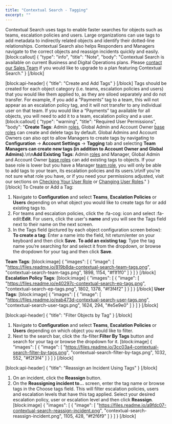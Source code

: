 ```yaml
---
title: "Contextual Search - Tagging"
excerpt: ""
---
```

Contextual Search uses tags to enable faster searches for objects such as teams, escalation policies and users. Large organizations can use tags to add metadata to indirectly related objects and identify their dotted-line relationships. Contextual Search also helps Responders and Managers navigate to the correct objects and reassign incidents quickly and easily. 
[block:callout]
{
  "type": "info",
  "title": "Note",
  "body": "Contextual Search is available on current Business and Digital Operations plans. Please [contact our Sales Team](https://www.pagerduty.com/contact-sales/) if you would like to upgrade to a plan featuring Contextual Search."
}
[/block]

[block:api-header]
{
  "title": "Create and Add Tags"
}
[/block]
Tags should be created for each object category (i.e. teams, escalation policies and users) that you would like them applied to, as they are siloed separately and do not transfer. For example, if you add a “Payments” tag to a team, this will not appear as an escalation policy tag, and it will not transfer to any individual user on that team. If you would like a “Payments” tag available for all objects, you will need to add it to a team, escalation policy and a user.
[block:callout]
{
  "type": "warning",
  "title": "Required User Permissions",
  "body": "**Create Tags**: Admin [roles](https://support.pagerduty.com/docs/user-roles), Global Admin and Account Owner [base roles](https://support.pagerduty.com/docs/advanced-permissions#section-base-roles) can create and delete tags by default. Global Admins and Account Owners can also opt to allow Managers to create tags by navigating to **Configuration** → **Account Settings** → **Tagging** tab and selecting **Team Managers can create new tags (in addition to Account Owner and Global Admins)**.\n\n**Add Existing Tags**: Admin [roles](https://support.pagerduty.com/docs/user-roles) and Manager, Global Admin and Account Owner [base roles](https://support.pagerduty.com/docs/advanced-permissions#section-base-roles) can add existing tags to objects. If your base role is lower but you have a Manager [team role](https://support.pagerduty.com/docs/advanced-permissions#section-team-roles), you will only be able to add tags to your team, its escalation policies and its users.\n\nIf you're not sure what role you have, or if you need your permissions adjusted, visit our sections on [Checking Your User Role](https://support.pagerduty.com/v1/docs/user-roles#section-checking-your-user-role) or [Changing User Roles](https://support.pagerduty.com/docs/user-roles#section-changing-user-roles)."
}
[/block]
To Create or Add a Tag:

1. Navigate to **Configuration** and select **Teams**, **Escalation Policies** or **Users** depending on what object you would like to create tags for or add existing tags to.
2. For teams and escalation policies, click the :fa-cog: icon and select :fa-edit:**Edit**. For users, click the user's **name** and you will see the Tags field next to their name on the next screen.
3. In the Tags field (pictured by each object configuration screen below):
**To create a tag**: Enter a name into the field, hit return/enter on your keyboard and then click **Save**. 
**To add an existing tag**: Type the tag name you’re searching for and select it from the dropdown, or browse the dropdown for your tag and then click **Save**.

**Team Tags**:
[block:image]
{
  "images": [
    {
      "image": [
        "https://files.readme.io/819b8da-contextual-search-team-tags.png",
        "contextual-search-team-tags.png",
        1898,
        1154,
        "#f1f1f0"
      ]
    }
  ]
}
[/block]
**Escalation Policy Tags**:
[block:image]
{
  "images": [
    {
      "image": [
        "https://files.readme.io/e40297c-contextual-search-ep-tags.png",
        "contextual-search-ep-tags.png",
        1802,
        1378,
        "#f3f4f2"
      ]
    }
  ]
}
[/block]
**User Tags**:
[block:image]
{
  "images": [
    {
      "image": [
        "https://files.readme.io/eab473d-contextual-search-user-tags.png",
        "contextual-search-user-tags.png",
        1624,
        294,
        "#e5e9e0"
      ]
    }
  ]
}
[/block]

[block:api-header]
{
  "title": "Filter Objects by Tag"
}
[/block]
1. Navigate to **Configuration** and select **Teams**, **Escalation Policies** or **Users** depending on which object you would like to filter.
2. Next to the search bar, click the :fa-filter:**Filter By Tags** button and search for your tag or browse the dropdown for it. 
[block:image]
{
  "images": [
    {
      "image": [
        "https://files.readme.io/3cc03a4-contextual-search-filter-by-tags.png",
        "contextual-search-filter-by-tags.png",
        1032,
        552,
        "#f2f3f4"
      ]
    }
  ]
}
[/block]

[block:api-header]
{
  "title": "Reassign an Incident Using Tags"
}
[/block]
1. On an incident, click the **Reassign** button. 
2. On the **Reassigning incident to…** screen, enter the tag name or browse tags in the Choose tags field. This will filter escalation policies, users and escalation levels that have this tag applied. Select your desired escalation policy, user or escalation level and then click **Reassign**. 
[block:image]
{
  "images": [
    {
      "image": [
        "https://files.readme.io/a9fdc07-contextual-search-reassign-incident.png",
        "contextual-search-reassign-incident.png",
        1105,
        428,
        "#f2f6f9"
      ]
    }
  ]
}
[/block]
